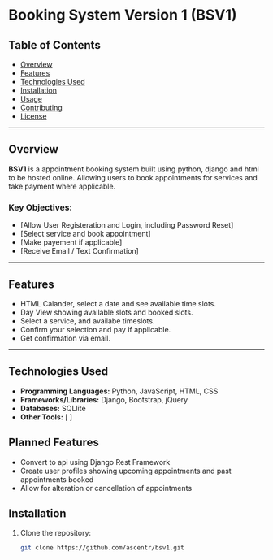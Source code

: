 # Booking System Version 1 (BSV1)

## Table of Contents
- [Overview](#overview)
- [Features](#features)
- [Technologies Used](#technologies-used)
- [Installation](#installation)
- [Usage](#usage)
- [Contributing](#contributing)
- [License](#license)

---

## Overview
**BSV1** is a appointment booking system built using python, django and html to be hosted online.  Allowing users to book appointments for services and take payment where applicable. 

### Key Objectives:
- [Allow User Registeration and Login, including Password Reset]
- [Select service and book appointment]
- [Make payement if applicable]
- [Receive Email / Text Confirmation]

---

## Features
- HTML Calander, select a date and see available time slots.
- Day View showing available slots and booked slots. 
- Select a service, and availabe timeslots.
- Confirm your selection and pay if applicable.
- Get confirmation via email.

---

## Technologies Used
- **Programming Languages:** Python, JavaScript, HTML, CSS
- **Frameworks/Libraries:** Django, Bootstrap, jQuery 
- **Databases:** SQLlite 
- **Other Tools:** [ ] 

## Planned Features
- Convert to api using Django Rest Framework
- Create user profiles showing upcoming appointments and past appointments booked
- Allow for alteration or cancellation of appointments

## Installation

1. Clone the repository:
   ```bash
   git clone https://github.com/ascentr/bsv1.git
